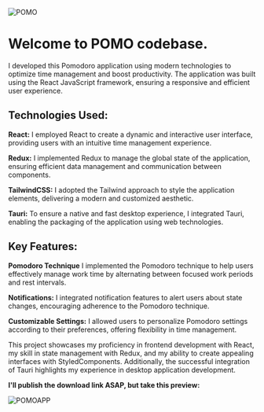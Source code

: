 ![POMO](https://i.imgur.com/GJhTtx4.png)

<h1>Welcome to POMO codebase.</h1>

I developed this Pomodoro application using modern technologies to optimize time management and boost productivity. The application was built using the React JavaScript framework, ensuring a responsive and efficient user experience.

<h2>Technologies Used:</h2>

**React:** I employed React to create a dynamic and interactive user interface, providing users with an intuitive time management experience.

**Redux:** I implemented Redux to manage the global state of the application, ensuring efficient data management and communication between components.

**TailwindCSS:** I adopted the Tailwind approach to style the application elements, delivering a modern and customized aesthetic.

**Tauri:** To ensure a native and fast desktop experience, I integrated Tauri, enabling the packaging of the application using web technologies.

<h2>Key Features:</h2>

**Pomodoro Technique** I implemented the Pomodoro technique to help users effectively manage work time by alternating between focused work periods and rest intervals.

**Notifications:** I integrated notification features to alert users about state changes, encouraging adherence to the Pomodoro technique.

**Customizable Settings:** I allowed users to personalize Pomodoro settings according to their preferences, offering flexibility in time management.

This project showcases my proficiency in frontend development with React, my skill in state management with Redux, and my ability to create appealing interfaces with StyledComponents. Additionally, the successful integration of Tauri highlights my experience in desktop application development.

**I'll publish the download link ASAP, but take this preview:**

![POMOAPP](https://i.imgur.com/k6wSDE4.png)

